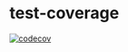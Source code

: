 # test-coverage
[![codecov](https://codecov.io/gh/test-coverage-org/test-coverage/graph/badge.svg?token=UHV4IZS3KB)](https://codecov.io/gh/test-coverage-org/test-coverage)
